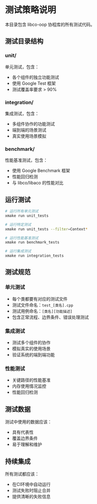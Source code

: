 # 测试策略说明

本目录包含 libco-oop 协程库的所有测试代码。

## 测试目录结构

### unit/
单元测试，包含：
- 各个组件的独立功能测试
- 使用 Google Test 框架
- 测试覆盖率要求 > 90%

### integration/
集成测试，包含：
- 多组件协作的功能测试
- 端到端的场景测试
- 真实使用场景模拟

### benchmark/
性能基准测试，包含：
- 使用 Google Benchmark 框架
- 性能回归检测
- 与 libco/libaco 的性能对比

## 运行测试

```bash
# 运行所有单元测试
xmake run unit_tests

# 运行特定测试
xmake run unit_tests --filter=Context*

# 运行性能基准测试
xmake run benchmark_tests

# 运行集成测试
xmake run integration_tests
```

## 测试规范

### 单元测试
- 每个类都要有对应的测试文件
- 测试文件命名：`test_[类名].cpp`
- 测试用例命名：`[类名][功能描述]`
- 包含正常流程、边界条件、错误处理测试

### 集成测试
- 测试多个组件的协作
- 模拟真实的使用场景
- 验证系统的端到端功能

### 性能测试
- 关键路径的性能基准
- 内存使用情况监控
- 性能回归检测

## 测试数据

测试中使用的数据应该：
- 具有代表性
- 覆盖边界条件
- 易于理解和维护

## 持续集成

所有测试都应该：
- 在CI环境中自动运行
- 测试失败时阻止合并
- 提供清晰的失败信息 